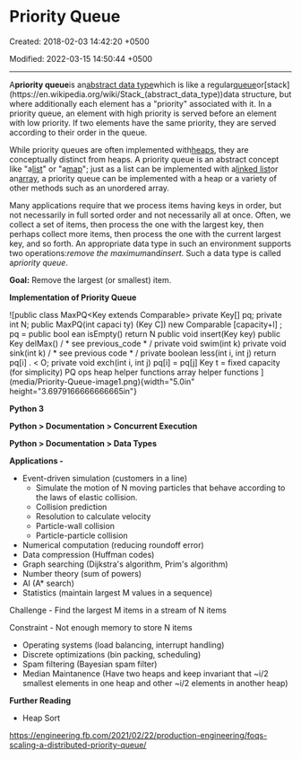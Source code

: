 # Priority Queue

Created: 2018-02-03 14:42:20 +0500

Modified: 2022-03-15 14:50:44 +0500

---

A**priority queue**is an[abstract data type](https://en.wikipedia.org/wiki/Abstract_data_type)which is like a regular[queue](https://en.wikipedia.org/wiki/Queue_(abstract_data_type))or[stack](https://en.wikipedia.org/wiki/Stack_(abstract_data_type))data structure, but where additionally each element has a "priority" associated with it. In a priority queue, an element with high priority is served before an element with low priority. If two elements have the same priority, they are served according to their order in the queue.



While priority queues are often implemented with[heaps](https://en.wikipedia.org/wiki/Heap_(data_structure)), they are conceptually distinct from heaps. A priority queue is an abstract concept like "a[list](https://en.wikipedia.org/wiki/List_(abstract_data_type))" or "a[map](https://en.wikipedia.org/wiki/Associative_array)"; just as a list can be implemented with a[linked list](https://en.wikipedia.org/wiki/Linked_list)or an[array](https://en.wikipedia.org/wiki/Array_data_structure), a priority queue can be implemented with a heap or a variety of other methods such as an unordered array.



Many applications require that we process items having keys in order, but not necessarily in full sorted order and not necessarily all at once. Often, we collect a set of items, then process the one with the largest key, then perhaps collect more items, then process the one with the current largest key, and so forth. An appropriate data type in such an environment supports two operations:*remove the maximum*and*insert*. Such a data type is called a*priority queue*.



**Goal:** Remove the largest (or smallest) item.



**Implementation of Priority Queue**

![public class MaxPQ<Key extends Comparable<Key>> private Key[] pq; private int N; public MaxPQ(int capaci ty) (Key C]) new Comparable [capacity+l] ; pq = public bool ean isEmpty() return N public void insert(Key key) public Key delMax() / * see previous_code * / private void swim(int k) private void sink(int k) / * see previous code * / private boolean less(int i, int j) return pq[i] . < O; private void exch(int i, int j) pq[i] = pq[j] Key t = fixed capacity (for simplicity) PQ ops heap helper functions array helper functions ](media/Priority-Queue-image1.png){width="5.0in" height="3.6979166666666665in"}



**Python 3**

**Python > Documentation > Concurrent Execution**

**Python > Documentation > Data Types**



**Applications -**
-   Event-driven simulation (customers in a line)
    -   Simulate the motion of N moving particles that behave according to the laws of elastic collision.
    -   Collision prediction
    -   Resolution to calculate velocity
    -   Particle-wall collision
    -   Particle-particle collision
-   Numerical computation (reducing roundoff error)
-   Data compression (Huffman codes)
-   Graph searching (Dijkstra's algorithm, Prim's algorithm)
-   Number theory (sum of powers)
-   AI (A* search)
-   Statistics (maintain largest M values in a sequence)

Challenge - Find the largest M items in a stream of N items

Constraint - Not enough memory to store N items
-   Operating systems (load balancing, interrupt handling)
-   Discrete optimizations (bin packing, scheduling)
-   Spam filtering (Bayesian spam filter)
-   Median Maintanence (Have two heaps and keep invariant that ~i/2 smallest elements in one heap and other ~i/2 elements in another heap)



**Further Reading**
-   Heap Sort



<https://engineering.fb.com/2021/02/22/production-engineering/foqs-scaling-a-distributed-priority-queue/>

